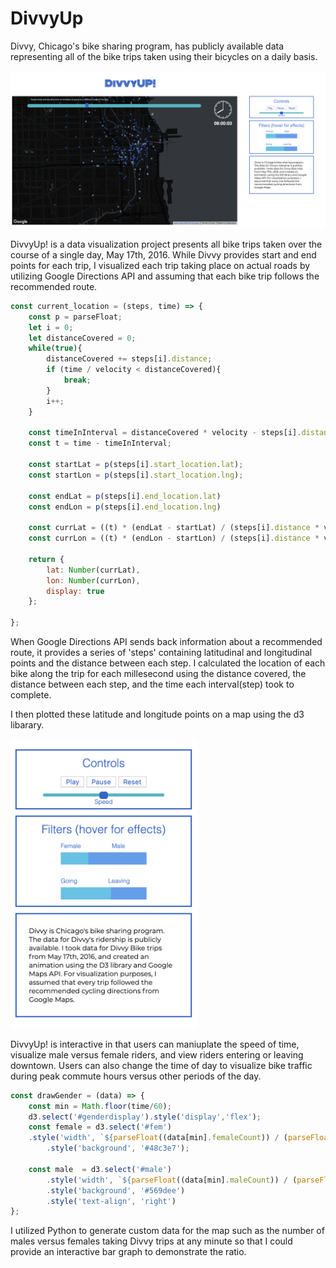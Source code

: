 # DivvyUp
Divvy, Chicago's bike sharing program, has publicly available data representing all of the bike trips taken using their bicycles on a daily basis. 

![Divvy is a single page javascrip application](image1.png "DivvyUp!")

DivvyUp! is a data visualization project presents all bike trips taken over the course of a single day, May 17th, 2016. While Divvy provides start and end points for each trip, I visualized each trip taking place on actual roads by utilizing Google Directions API and assuming that each bike trip follows the recommended route.

```javascript
const current_location = (steps, time) => {
    const p = parseFloat;
    let i = 0;
    let distanceCovered = 0;
    while(true){
        distanceCovered += steps[i].distance;
        if (time / velocity < distanceCovered){
            break;
        }
        i++;
    }

    const timeInInterval = distanceCovered * velocity - steps[i].distance * velocity;
    const t = time - timeInInterval;

    const startLat = p(steps[i].start_location.lat);
    const startLon = p(steps[i].start_location.lng);

    const endLat = p(steps[i].end_location.lat)
    const endLon = p(steps[i].end_location.lng)

    const currLat = ((t) * (endLat - startLat) / (steps[i].distance * velocity )+ startLat)
    const currLon = ((t) * (endLon - startLon) / (steps[i].distance * velocity) + startLon)

    return {
        lat: Number(currLat),
        lon: Number(currLon),
        display: true
    };

};
```
When Google Directions API sends back information about a recommended route, it provides a series of 'steps' containing latitudinal and longitudinal points and the distance between each step. I calculated the location of each bike along the trip for each millesecond using the distance covered, the distance between each step, and the time each interval(step) took to complete.

I then plotted these latitude and longitude points on a map using the d3 libarary.

<img src="image2.png" alt="drawing" width="300"/>

DivvyUp! is interactive in that users can maniuplate the speed of time, visualize male versus female riders, and view riders entering or leaving downtown. Users can also change the time of day to visualize bike traffic during peak commute hours versus other periods of the day.

```javascript
const drawGender = (data) => {
    const min = Math.floor(time/60);
    d3.select('#genderdisplay').style('display','flex');
    const female = d3.select('#fem')
    .style('width', `${parseFloat((data[min].femaleCount)) / (parseFloat(data[min].femaleCount) + parseFloat(data[min].maleCount)) *100}px`)
        .style('background', '#48c3e7');

    const male  = d3.select('#male')
        .style('width', `${parseFloat((data[min].maleCount)) / (parseFloat(data[min].femaleCount) + parseFloat(data[min].maleCount)) * 100}px`)
        .style('background', '#569dee')
        .style('text-align', 'right')
};

```
I utilized Python to generate custom data for the map such as the number of males versus females taking Divvy trips at any minute so that I could provide an interactive bar graph to demonstrate the ratio.
